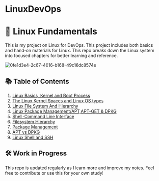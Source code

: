 # LinuxDevOps

# 🐧 Linux Fundamentals

This is my project on Linux for DevOps. This project includes both basics and hand-on materials for Linux.
This repo breaks down the Linux system into focused chapters for better learning and reference.

![0fe1d3e4-2c67-4016-b168-49c16dc8574e](https://github.com/user-attachments/assets/323eab1c-b357-42ab-bc92-25b331cd9a04)


## 📚 Table of Contents

1. [Linux Basics, Kernel and Boot Process](01-linux-basics.md)
2. [The Linux Kernel Spaces and Linux OS types](02-kernel-space-user-space.md)
3. [Linux File System And Hierarchy](03-linux-filesystem.md)
4. [Linux Package Management/APT,APT-GET & DPKG](04-linux-file-management-apt-dpkg.md)
5. [Shell-Command Line Interface](05-ssh-shell.md)
6. [Filesystem Hierarchy](chapters/06-filesystem-hierarchy.md)
7. [Package Management](chapters/07-package-management.md)
8. [APT vs DPKG](chapters/08-apt-vs-dpkg.md)
9. [Linux Shell and SSH](chapters/09-shell-and-ssh.md)

## 🛠️ Work in Progress

This repo is updated regularly as I learn more and improve my notes. Feel free to contribute or use this for your own study!

